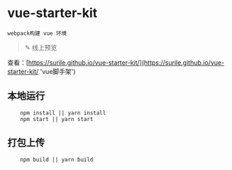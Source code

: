 # vue-starter-kit

    webpack构建 vue 环境
    
> ✎ 线上预览

查看：[https://surile.github.io/vue-starter-kit/](https://surile.github.io/vue-starter-kit/ 'vue脚手架')

## 本地运行

        npm install || yarn install
        npm start || yarn start


## 打包上传

    
        npm build || yarn build
    
